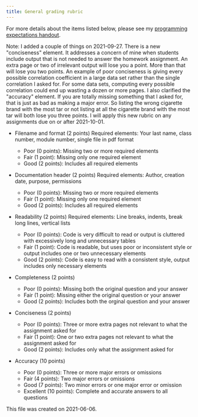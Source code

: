 ```yaml
---
title: General grading rubric
---
```


For more details about the items listed below, please see my [programming expectations handout][pro1].

Note: I added a couple of things on 2021-09-27. There is a new "conciseness" element. It addresses a concern of mine when students include output that is not needed to answer the homework assignment. An extra page or two of irrelevant output will lose you a point. More than that will lose you two points. An example of poor conciseness is giving every possible correlation coefficient in a large data set rather than the single correlation I asked for. For some data sets, computing every possible correlation could end up wasting a dozen or more pages. I also clarified the "accuracy" element. If you are totally missing something that I asked for, that is just as bad as making a major error. So listing the wrong cigarette brand with the most tar or not listing at all the cigarette brand with the most tar will both lose you three points. I will apply this new rubric on any assignments due on or after 2021-10-01.

+ Filename and format (2 points) Required elements: Your last name, class number, module number, single file in pdf format
  + Poor (0 points): Missing two or more required elements
  + Fair (1 point): Missing only one required element
  + Good (2 points): Includes all required elements
  
+ Documentation header (2 points) Required elements: Author, creation date, purpose, permissions
  + Poor (0 points): Missing two or more required elements
  + Fair (1 point): Missing only one required element
  + Good (2 points): Includes all required elements

+ Readability (2 points) Required elements: Line breaks, indents, break long lines, vertical lists
  + Poor (0 points): Code is very difficult to read or output is cluttered with excessively long and unnecessary tables
  + Fair (1 point): Code is readable, but uses poor or inconsistent style or  output includes one or two unnecessary elements
  + Good (2 points): Code is easy to read with a consistent style, output includes only necessary elements

+ Completeness (2 points)
  + Poor (0 points): Missing both the original question and your answer
  + Fair (1 point): Missing either the original question or your answer
  + Good (2 points): Includes both the orginal question and your answer
  
+ Conciseness (2 points)
  + Poor (0 points): Three or more extra pages not relevant to what the assignment asked for
  + Fair (1 point): One or two extra pages not relevant to what the assignment asked for
  + Good (2 points): Includes only what the assignment asked for
  
+ Accuracy (10 points)
  + Poor (0 points): Three or more major errors or omissions
  + Fair (4 points): Two major errors or omissions
  + Good (7 points): Two minor errors or one major error or omission
  + Excellent (10 points): Complete and accurate answers to all questions

This file was created on 2021-06-06.

[pro1]: https://github.com/pmean/classes/blob/master/software-engineering/src/programming-expectations.md